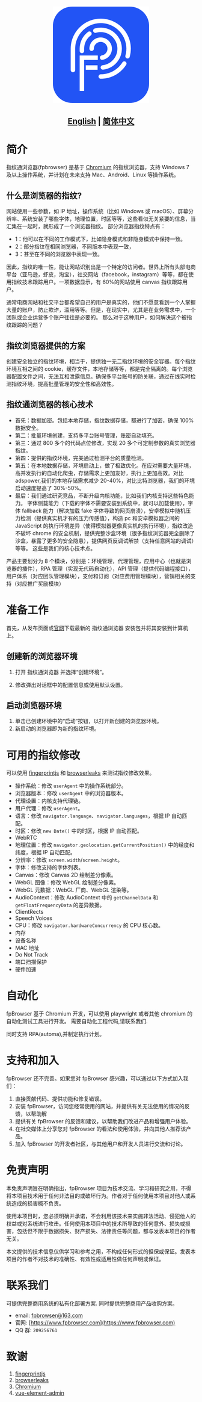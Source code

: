 <p align="center">
  <img src="assets/logo.png">
</p>

## <p align="center"><b><a href="README.md">English</a> | <a href="README_CN.md">简体中文</a></b></p>

# 简介

指纹通浏览器(fpbrowser) 是基于 [Chromium](https://dev.chromium.org) 的指纹浏览器，支持 Windows 7 及以上操作系统，并计划在未来支持 Mac、Android、Linux 等操作系统。

## 什么是浏览器的指纹?

网站使用一些参数，如 IP 地址，操作系统（比如 Windows 或 macOS）、屏幕分辨率、系统安装了哪些字体，地理位置，时区等等，这些看似无关紧要的信息，当汇集在一起时，就形成了一个浏览器指纹。
部分浏览器指纹特点有：

- 1：他可以在不同的工作模式下，比如隐身模式和非隐身模式中保持一致。
- 2：部分指纹在相同浏览器，不同版本中表现一致，
- 3：甚至在不同的浏览器中表现一致。

因此，指纹的唯一性，能让网站识别出是一个特定的访问者。世界上所有头部电商平台（亚马逊，虾皮，淘宝），社交网站（facebook，instagram）等等，都在使用指纹技术跟踪用户。一项数据显示，有 60%的网站使用 canvas 指纹跟踪用户。

通常电商网站和社交平台都希望自己的用户是真实的，他们不愿意看到一个人掌握大量的账户，防止欺诈，滥用等等。但是，在现实中，尤其是在业务需求中，一个团队或企业运营多个账户往往是必要的。
那么对于这种用户，如何解决这个被指纹跟踪的问题？

## 指纹浏览器提供的方案

创建安全独立的指纹环境，相当于，提供独一无二指纹环境的安全容器。每个指纹环境互相之间的 cookie，缓存文件，本地存储等等，都是完全隔离的。每个浏览器配置文件之间，无法互相泄露信息。确保多平台账号的防关联，通过在线实时检测指纹环境，提高批量管理的安全性和高效性。

## 指纹通浏览器的核心技术

- 首先：数据加密。包括本地存储，指纹数据存储，都进行了加密，确保 100%数据安全。
- 第二：批量环境创建，支持多平台账号管理，账密自动填充。
- 第三：通过 800 多个的代码点位修改，实现 20 多个可定制参数的真实浏览器指纹。
- 第四：提供的指纹环境，完美通过检测平台的质量检测。
- 第五：在本地数据存储，环境启动上，做了极致优化。在应对需要大量环境，高并发执行的自动化爬虫，存储需求上更加友好，执行上更加高效。对比 adspower,我们的本地存储需求减少 20-40%，对比比特浏览器，我们的环境启动速度提高了 30%-50%。
- 最后：我们通过研究竞品，不断升级内核功能，比如我们内核支持这些特色能力。 字体侧载能力（下载的字体不需要安装到系统中，就可以加载使用），字体 fallback 能力（解决加载 fake 字体导致的网页崩溃），安卓模拟中随机压力检测（提供真实机才有的压力传感值），构造 pc 和安卓模拟器之间的 JavaScript 的执行环境差异（使得模拟器更像真实机的执行环境），指纹改造不破坏 chrome 的安全机制，提供完整沙盒环境（很多指纹浏览器完全删除了沙盒，暴露了更多的安全隐患），提供网页反调试解禁（支持任意网站的调试）等等。
  这些是我们的核心技术点。

产品主要划分为 8 个模块，分别是：环境管理，代理管理，应用中心（也就是浏览器的插件），RPA 管理（实现无代码自动化），API 管理（提供代码编程接口），用户体系（对应团队管理模块），支付和订阅（对应费用管理模块），营销相关的支持（对应推广奖励模块）

# 准备工作

首先，从发布页面或[官网](https://www.fpbrowser.com/)下载最新的 指纹通浏览器 安装包并将其安装到计算机上。

## 创建新的浏览器环境

1. 打开 指纹通浏览器 并选择“创建环境”。

2. 修改弹出对话框中的配置信息或使用默认设置。

## 启动浏览器环境

1. 单击已创建环境中的“启动”按钮，以打开新创建的浏览器环境。
2. 新启动的浏览器即为新的指纹环境。

# 可用的指纹修改

可以使用 [fingerprintjs](https://fingerprintjs.github.io/fingerprintjs/) 和 [browserleaks](https://browserleaks.com/) 来测试指纹修改效果。

- 操作系统：修改 `userAgent` 中的操作系统部分。
- 浏览器版本：修改 `userAgent` 中的浏览器版本。
- 代理设置：内核支持代理链。
- 用户代理：修改 `userAgent`。
- 语言：修改 `navigator.language`、`navigator.languages`，根据 IP 自动匹配。
- 时区：修改 `new Date()` 中的时区，根据 IP 自动匹配。
- WebRTC
- 地理位置：修改 `navigator.geolocation.getCurrentPosition()` 中的经度和纬度，根据 IP 自动匹配。
- 分辨率：修改 `screen.width`/`screen.height`。
- 字体：修改支持的字体列表。
- Canvas：修改 Canvas 2D 绘制差分像素。
- WebGL 图像：修改 WebGL 绘制差分像素。
- WebGL 元数据：WebGL 厂商、WebGL 渲染等。
- AudioContext：修改 AudioContext 中的 `getChannelData` 和 `getFloatFrequencyData` 的差异数据。
- ClientRects
- Speech Voices
- CPU：修改 `navigator.hardwareConcurrency` 的 CPU 核心数。
- 内存
- 设备名称
- MAC 地址
- Do Not Track
- 端口扫描保护
- 硬件加速

# 自动化

fpBrowser 基于 Chromium 开发，可以使用 playwright 或者其他 chromium 的自动化测试工具进行开发。
需要自动化工程代码,请联系我们.

同时支持 RPA(automa),并制定执行计划。

# 支持和加入

fpBrowser 还不完善。如果您对 fpBrowser 感兴趣，可以通过以下方式加入我们：

1. 直接贡献代码、提供功能和修复错误。
2. 安装 fpBrowser，访问您经常使用的网站，并提供有关无法使用的情况的反馈，以帮助解
3. 提供有关 fpBrowser 的反馈和建议，以帮助我们改进产品和增强用户体验。
4. 在社交媒体上分享您对 fpBrowser 的看法和使用体验，并向其他人推荐该产品。
5. 加入 fpBrowser 的开发者社区，与其他用户和开发人员进行交流和讨论。

# 免责声明

本免责声明旨在明确指出，fpBrowser 项目为技术交流、学习和研究之用，不得将本项目技术用于任何非法目的或破坏行为。作者对于任何使用本项目对他人或系统造成的损害概不负责。

使用本项目时，您必须明确并承诺，不会利用该技术来实施非法活动、侵犯他人的权益或对系统进行攻击。任何使用本项目中的技术所导致的任何意外、损失或损害，包括但不限于数据损失、财产损失、法律责任等问题，都与发表本项目的作者无关。

本文提供的技术信息仅供学习和参考之用，不构成任何形式的担保或保证。发表本项目的作者不对技术的准确性、有效性或适用性做任何声明或保证。

# 联系我们
可提供完整商用系统的私有化部署方案.
同时提供完整商用产品收购方案。

- email: [fpbrowser@163.com ](mailto:fpbrowser@163.com)
- 官网: [https://www.fpbrowser.com](https://www.fpbrowser.com)
- QQ 群: `209256761`

# 致谢

1. [fingerprintjs](https://fingerprintjs.github.io/fingerprintjs/)
2. [browserleaks](https://browserleaks.com/)
3. [Chromium](https://dev.chromium.org)
4. [vue-element-admin](https://github.com/PanJiaChen/vue-element-admin)
